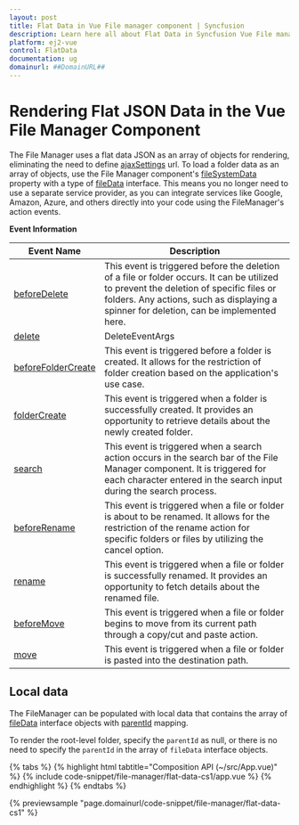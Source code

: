 ```yaml
---
layout: post
title: Flat Data in Vue File manager component | Syncfusion
description: Learn here all about Flat Data in Syncfusion Vue File manager component of Syncfusion Essential JS 2 and more.
platform: ej2-vue
control: FlatData 
documentation: ug
domainurl: ##DomainURL##
---
```


# Rendering Flat JSON Data in the Vue File Manager Component

The File Manager uses a flat data JSON as an array of objects for rendering, eliminating the need to define [ajaxSettings](https://ej2.syncfusion.com/vue/documentation/api/file-manager/#ajaxsettings) url. To load a folder data as an array of objects, use the File Manager component's [fileSystemData](https://ej2.syncfusion.com/vue/documentation/api/file-manager/#filesystemdata) property with a type of [fileData](https://ej2.syncfusion.com/vue/documentation/api/file-manager/fileData/) interface. This means you no longer need to use a separate service provider, as you can integrate services like Google, Amazon, Azure, and others directly into your code using the FileManager's action events.

**Event Information**

Event Name | Description
 ---  | ---
[beforeDelete](https://ej2.syncfusion.com/vue/documentation/api/file-manager/#beforedelete) | This event is triggered before the deletion of a file or folder occurs. It can be utilized to prevent the deletion of specific files or folders. Any actions, such as displaying a spinner for deletion, can be implemented here.
[delete](https://ej2.syncfusion.com/vue/documentation/api/file-manager/#delete) | DeleteEventArgs | path, itemData, cancel. | This event is triggered after the file or folder is deleted successfully. The deleted file or folder details can be retrieved here. Additionally, custom elements' visibility can be managed here based on the application's use case.
[beforeFolderCreate](https://ej2.syncfusion.com/vue/documentation/api/file-manager/#beforefoldercreate) | This event is triggered before a folder is created. It allows for the restriction of folder creation based on the application's use case.
[folderCreate](https://ej2.syncfusion.com/vue/documentation/api/file-manager/#foldercreate) | This event is triggered when a folder is successfully created. It provides an opportunity to retrieve details about the newly created folder.
[search](https://ej2.syncfusion.com/vue/documentation/api/file-manager/#search) | This event is triggered when a search action occurs in the search bar of the File Manager component. It is triggered for each character entered in the search input during the search process.
[beforeRename](https://ej2.syncfusion.com/vue/documentation/api/file-manager/#beforerename) | This event is triggered when a file or folder is about to be renamed. It allows for the restriction of the rename action for specific folders or files by utilizing the cancel option.
[rename](https://ej2.syncfusion.com/vue/documentation/api/file-manager/#rename) | This event is triggered when a file or folder is successfully renamed. It provides an opportunity to fetch details about the renamed file.
[beforeMove](https://ej2.syncfusion.com/vue/documentation/api/file-manager/#beforemove) | This event is triggered when a file or folder begins to move from its current path through a copy/cut and paste action.
[move](https://ej2.syncfusion.com/vue/documentation/api/file-manager/#move) | This event is triggered when a file or folder is pasted into the destination path.

## Local data

The FileManager can be populated with local data that contains the array of [fileData](https://ej2.syncfusion.com/vue/documentation/api/file-manager/fileData/) interface objects with [parentId](https://ej2.syncfusion.com/vue/documentation/api/file-manager/fileData/#parentid) mapping.

To render the root-level folder, specify the `parentId` as null, or there is no need to specify the `parentId` in the array of `fileData` interface objects.


{% tabs %}
{% highlight html tabtitle="Composition API (~/src/App.vue)" %}
{% include code-snippet/file-manager/flat-data-cs1/app.vue %}
{% endhighlight %}
{% endtabs %}
        
{% previewsample "page.domainurl/code-snippet/file-manager/flat-data-cs1" %}

